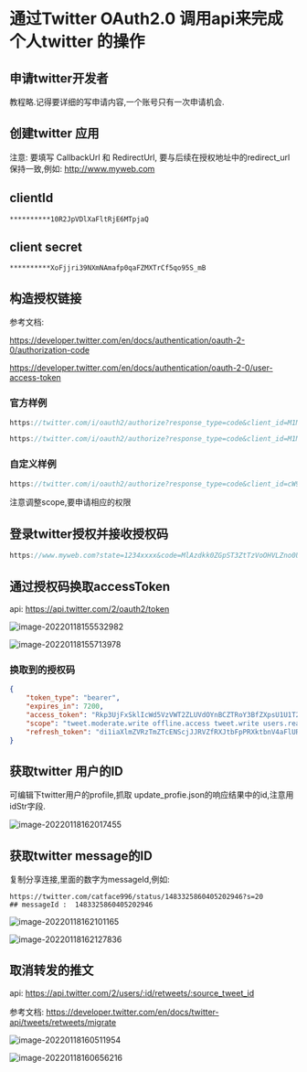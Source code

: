 # 通过Twitter OAuth2.0 调用api来完成个人twitter 的操作

## 申请twitter开发者

教程略.记得要详细的写申请内容,一个账号只有一次申请机会.



## 创建twitter 应用

注意: 要填写 CallbackUrl 和 RedirectUrl, 要与后续在授权地址中的redirect_url保持一致,例如: http://www.myweb.com



## clientId

~~~properties
**********10R2JpVDlXaFltRjE6MTpjaQ
~~~

## client secret

~~~properties
**********XoFjjri39NXmNAmafp0qaFZMXTrCf5qo95S_mB
~~~



## 构造授权链接

参考文档: 

https://developer.twitter.com/en/docs/authentication/oauth-2-0/authorization-code

https://developer.twitter.com/en/docs/authentication/oauth-2-0/user-access-token

### 官方样例

~~~java
https://twitter.com/i/oauth2/authorize?response_type=code&client_id=M1M5R3BMVy13QmpScXkzTUt5OE46MTpjaQ&redirect_uri=https://www.example.com&scope=tweet.read%20tweet.write%20offline.access&state=state&code_challenge=challenge&code_challenge_method=plain

https://twitter.com/i/oauth2/authorize?response_type=code&client_id=M1M5R3BMVy13QmpScXkzTUt5OE46MTpjaQ&redirect_uri=https://www.example.com&scope=tweet.read%20tweet.write&state=state&code_challenge=challenge&code_challenge_method=plain

~~~

### 自定义样例

~~~java
https://twitter.com/i/oauth2/authorize?response_type=code&client_id=cW9wdkVlc210R2JpVDlXaFltRjE6MTpjaQ&redirect_uri=https:/www.myweb.com/octopus/anonymous/twitter/receiverCode&scope=tweet.read%20tweet.write%20offline.access%20tweet.moderate.write%20users.read&state=1234xxxx&code_challenge=challenge&code_challenge_method=plain

~~~

注意调整scope,要申请相应的权限



## 登录twitter授权并接收授权码

~~~java
https://www.myweb.com?state=1234xxxx&code=MlAzdkk0ZGpST3ZtTzVoOHVLZno0UzVDb3o4U1R5MFJpTFhjSHYtZ1pIV3pEOjE2NDI0ODM5MjA5OTk6MTowOmFjOjE
~~~



## 通过授权码换取accessToken

api: https://api.twitter.com/2/oauth2/token

![image-20220118155532982](https://tva1.sinaimg.cn/large/008i3skNly1gyhvphk2vwj31ur0u0gox.jpg)

![image-20220118155713978](https://tva1.sinaimg.cn/large/008i3skNly1gyhvr7h1qej31ye0u0tcv.jpg)

### 换取到的授权码

~~~json
{
    "token_type": "bearer",
    "expires_in": 7200,
    "access_token": "Rkp3UjFxSklIcWd5VzVWT2ZLUVdOYnBCZTRoY3BfZXpsU1U1T2lwS0JYel*************",
    "scope": "tweet.moderate.write offline.access tweet.write users.read tweet.read",
    "refresh_token": "di1iaXlmZVRzTmZTcENScjJJRVZfRXJtbFpPRXktbnV4aFlURGJKQ1prVDJZOjE2NDI0ODg2O*****"
}
~~~



## 获取twitter 用户的ID

可编辑下twitter用户的profile,抓取 update_profie.json的响应结果中的id,注意用idStr字段.

![image-20220118162017455](https://tva1.sinaimg.cn/large/008i3skNgy1gyhwf8xsanj31mz0u0k03.jpg)





## 获取twitter message的ID

复制分享连接,里面的数字为messageId,例如:

~~~properties
https://twitter.com/catface996/status/1483325860405202946?s=20
## messageId :  1483325860405202946
~~~

![image-20220118162101165](https://tva1.sinaimg.cn/large/008i3skNgy1gyhwgjp6uuj30zt0u0tc4.jpg)

![image-20220118162127836](/Users/catface/Library/Application%20Support/typora-user-images/image-20220118162127836.png)



## 取消转发的推文

api: https://api.twitter.com/2/users/:id/retweets/:source_tweet_id

参考文档: https://developer.twitter.com/en/docs/twitter-api/tweets/retweets/migrate

![image-20220118160511954](https://tva1.sinaimg.cn/large/008i3skNly1gyhvzh4nv2j32660tejv2.jpg)

![image-20220118160656216](/Users/catface/Library/Application%20Support/typora-user-images/image-20220118160656216.png)

